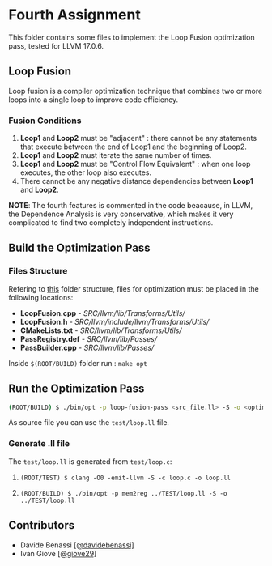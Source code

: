 # Fourth Assignment

This folder contains some files to implement the Loop Fusion optimization pass, tested for LLVM 17.0.6.

## Loop Fusion
Loop fusion is a compiler optimization technique that combines two or more loops into a single loop to improve code efficiency.

### Fusion Conditions

 1. **Loop1** and **Loop2** must be "adjacent" : there cannot be any statements that execute between the end of Loop1 and the beginning of Loop2.
 2. **Loop1** and **Loop2** must iterate the same number of times.
 3. **Loop1** and **Loop2** must be "Control Flow Equivalent" : when one loop executes, the other loop also executes.
 4. There cannot be any negative distance dependencies between **Loop1** and **Loop2**.

**NOTE**: The fourth features is commented in the code beacause, in LLVM, the Dependence Analysis is very conservative, which makes it very complicated to find two completely independent instructions.
 

## Build the Optimization Pass

### Files Structure 
Refering to [this](https://github.com/davidebenassi/llvm17.0.6-Installation?tab=readme-ov-file#folder-structure) folder structure, files for optimization must be placed in the following locations:

- **LoopFusion.cpp** 	- _SRC/llvm/lib/Transforms/Utils/_
- **LoopFusion.h** 	- _SRC/llvm/include/llvm/Transforms/Utils/_
- **CMakeLists.txt** 	- _SRC/llvm/lib/Transforms/Utils/_
- **PassRegistry.def** 	- _SRC/llvm/lib/Passes/_
- **PassBuilder.cpp** 	- _SRC/llvm/lib/Passes/_

Inside ```$(ROOT/BUILD)``` folder run : ```make opt```

## Run the Optimization Pass
```bash
(ROOT/BUILD) $ ./bin/opt -p loop-fusion-pass <src_file.ll> -S -o <optimized_file.ll>
```
As source file you can use the ```test/loop.ll``` file.

### Generate .ll file
The ```test/loop.ll``` is generated  from ```test/loop.c```:

 1. ```(ROOT/TEST) $ clang -O0 -emit-llvm -S -c loop.c -o loop.ll``` 

 2. ```(ROOT/BUILD) $ ./bin/opt -p mem2reg ../TEST/loop.ll -S -o ../TEST/loop.ll```


## Contributors
 - Davide Benassi [[@davidebenassi]](https://github.com/davidebenassi)
 - Ivan Giove [[@giove29]](https://github.com/giove29)


